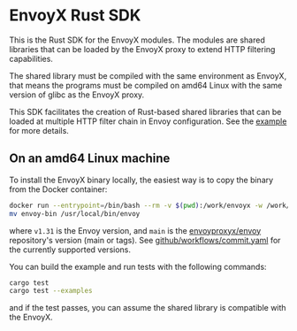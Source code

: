 
# EnvoyX Rust SDK

This is the Rust SDK for the EnvoyX modules. The modules are shared libraries that can be loaded by the EnvoyX proxy to extend HTTP filtering capabilities.

The shared library must be compiled with the same environment as EnvoyX, that means the programs must be compiled
on amd64 Linux with the same version of glibc as the EnvoyX proxy.

This SDK facilitates the creation of Rust-based shared libraries that can be loaded at multiple HTTP filter chain
in Envoy configuration. See the [example](./example) for more details.

## On an amd64 Linux machine

To install the EnvoyX binary locally, the easiest way is to copy the binary from the Docker container:
```bash
docker run --entrypoint=/bin/bash --rm -v $(pwd):/work/envoyx -w /work/envoyx ghcr.io/envoyproxyx/envoy:v1.31-latest-envoyx-main -c "cp /usr/local/bin/envoy /work/envoyx/envoy-bin"
mv envoy-bin /usr/local/bin/envoy
```

where `v1.31` is the Envoy version, and `main` is the [envoyproxyx/envoy](https://github.com/envoyproxyx/envoyx) repository's version (main or tags).
See [github/workflows/commit.yaml](.github/workflows/commit.yaml) for the currently supported versions.

You can build the example and run tests with the following commands:

```bash
cargo test
cargo test --examples
```
and if the test passes, you can assume the shared library is compatible with the EnvoyX.

